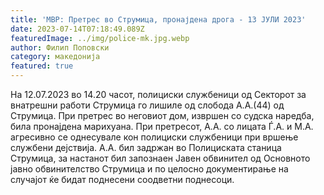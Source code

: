 ```yaml
---
title: 'МВР: Претрес во Струмица, пронајдена дрога - 13 ЈУЛИ 2023'
date: 2023-07-14T07:18:49.089Z
featuredImage: ../img/police-mk.jpg.webp
author: Филип Поповски
category: македонија
featured: true
---
```


На 12.07.2023 во 14.20 часот, полициски службеници од Секторот за внатрешни работи Струмица го лишиле од слобода А.А.(44) од Струмица. При претрес во неговиот дом, извршен со судска наредба, била пронајдена марихуана. При претресот, А.А. со лицата Ѓ.А. и М.А. агресивно се однесувале кон полициски службеници при вршење службени дејствија. 
А.А. бил задржан во Полициската станица Струмица, за настанот бил запознаен Јавен обвинител од Основното јавно обвинителство Струмица и по целосно документирање на случајот ќе бидат поднесени соодветни поднесоци.
 
